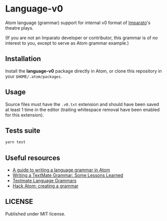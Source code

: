 # Language-v0

Atom language (grammar) support for internal v0 format of [Imparato](https://www.imparato.io)'s theatre plays.

(If you are not an Imparato developer or contributor, this grammar is of no interest to you, except to serve as Atom grammar example.)

## Installation

Install the **language-v0** package directly in Atom, or clone this repository in your `$HOME/.atom/packages`.

## Usage

Source files must have the `.v0.txt` extension and should have been saved at least 1 time in the editor (trailing whitespace removal have been enabled for this extension).

## Tests suite

```sh
yarn test
```

## Useful resources

- [A guide to writing a language grammar in Atom](https://gist.github.com/Aerijo/b8c82d647db783187804e86fa0a604a1)
- [Writing a TextMate Grammar: Some Lessons Learned](http://www.apeth.com/nonblog/stories/textmatebundle.html)
- [Textmate Language Grammars](http://manual.macromates.com/en/language_grammars.html)
- [Hack Atom: creating a grammar](https://flight-manual.atom.io/hacking-atom/sections/creating-a-grammar/)

## LICENSE

Published under MIT license.

